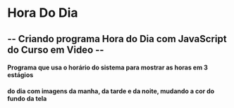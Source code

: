 # Hora Do Dia
## -- Criando programa Hora do Dia com JavaScript  do Curso em Video --
#### Programa que usa o horário do sistema para mostrar as horas em 3 estágios 
#### do dia com imagens da manha, da tarde e da noite, mudando a cor do fundo da tela
#### 
